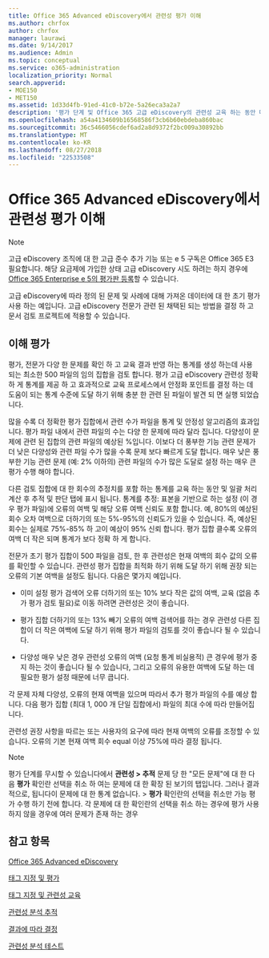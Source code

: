 ```yaml
---
title: Office 365 Advanced eDiscovery에서 관련성 평가 이해
ms.author: chrfox
author: chrfox
manager: laurawi
ms.date: 9/14/2017
ms.audience: Admin
ms.topic: conceptual
ms.service: o365-administration
localization_priority: Normal
search.appverid:
- MOE150
- MET150
ms.assetid: 1d33d4fb-91ed-41c0-b72e-5a26eca3a2a7
description: '평가 단계 및 Office 365 고급 eDiscovery의 관련성 교육 하는 동안 다양 한 문제를 결정할 때 해당 역할에 대 한 개요를 가져옵니다.  '
ms.openlocfilehash: a54a4134609b16568586f3cb6b60ebdeba860bac
ms.sourcegitcommit: 36c5466056cdef6ad2a8d9372f2bc009a30892bb
ms.translationtype: MT
ms.contentlocale: ko-KR
ms.lasthandoff: 08/27/2018
ms.locfileid: "22533508"
---
```

# <a name="understand-assessment-in-relevance-in-office-365-advanced-ediscovery"></a>Office 365 Advanced eDiscovery에서 관련성 평가 이해

> [!NOTE]
> 고급 eDiscovery 조직에 대 한 고급 준수 추가 기능 또는 e 5 구독은 Office 365 E3 필요합니다. 해당 요금제에 가입한 상태 고급 eDiscovery 시도 하려는 하지 경우에 [Office 365 Enterprise e 5의 평가판 등록](https://go.microsoft.com/fwlink/p/?LinkID=698279)할 수 있습니다. 
  
고급 eDiscovery에 따라 정의 된 문제 및 사례에 대해 가져온 데이터에 대 한 초기 평가 사용 하는 예입니다. 고급 eDiscovery 전문가 관련 된 채택된 되는 방법을 결정 하 고 문서 검토 프로젝트에 적용할 수 있습니다.
  
## <a name="understanding-assessment"></a>이해 평가

평가, 전문가 다양 한 문제를 확인 하 고 교육 결과 반영 하는 통계를 생성 하는데 사용 되는 최소한 500 파일의 임의 집합을 검토 합니다. 평가 고급 eDiscovery 관련성 정확 하 게 통계를 제공 하 고 효과적으로 교육 프로세스에서 안정화 포인트를 결정 하는 데 도움이 되는 통계 수준에 도달 하기 위해 충분 한 관련 된 파일이 발견 되 면 실행 되었습니다. 
  
많을 수록 더 정확한 평가 집합에서 관련 수가 파일을 통계 및 안정성 알고리즘의 효과입니다. 평가 파일 내에서 관련 파일의 수는 다양 한 문제에 따라 달라 집니다. 다양성이 문제에 관련 된 집합의 관련 파일의 예상된 %입니다. 이보다 더 풍부한 기능 관련 문제가 더 낮은 다양성와 관련 파일 수가 많을 수록 문제 보다 빠르게 도달 합니다. 매우 낮은 풍부한 기능 관련 문제 (예: 2% 이하의) 관련 파일의 수가 많은 도달로 설정 하는 매우 큰 평가 수행 해야 합니다.
  
다른 검토 집합에 대 한 회수의 추정치를 포함 하는 통계를 교육 하는 동안 및 일괄 처리 계산 후 추적 및 판단 탭에 표시 됩니다. 통계를 추정: 표본을 기반으로 하는 설정 (이 경우 평가 파일)에 오류의 여백 및 해당 오류 여백 신뢰도 포함 합니다. 예, 80%의 예상된 회수 오차 여백으로 더하기의 또는 5%-95%의 신뢰도가 있을 수 있습니다. 즉, 예상된 회수는 실제로 75%-85% 하 고이 예상이 95% 신뢰 합니다. 평가 집합 클수록 오류의 여백 더 작은 되며 통계가 보다 정확 하 게 합니다. 
  
전문가 초기 평가 집합이 500 파일을 검토, 한 후 관련성은 현재 여백의 회수 값의 오류를 확인할 수 있습니다. 관련성 평가 집합을 최적화 하기 위해 도달 하기 위해 권장 되는 오류의 기본 여백을 설정도 됩니다. 다음은 몇가지 예입니다.
  
- 이미 설정 평가 검색어 오류 더하기의 또는 10% 보다 작은 값의 여백, 교육 (없음 추가 평가 검토 필요)로 이동 하려면 관련성은 것이 좋습니다. 
    
- 평가 집합 더하기의 또는 13% 빼기 오류의 여백 검색어를 하는 경우 관련성 다른 집합이 더 작은 여백에 도달 하기 위해 평가 파일의 검토를 것이 좋습니다 될 수 있습니다. 
    
- 다양성 매우 낮은 경우 관련성 오류의 여백 (요청 통계 비실용적) 큰 경우에 평가 중지 하는 것이 좋습니다 될 수 있습니다, 그리고 오류의 유용한 여백에 도달 하는 데 필요한 평가 설정 때문에 너무 큽니다.
    
각 문제 자체 다양성, 오류의 현재 여백을 있으며 따라서 추가 평가 파일의 수를 예상 합니다. 다음 평가 집합 (최대 1, 000 개 단일 집합에서) 파일의 최대 수에 따라 만들어집니다.
  
관련성 권장 사항을 따르는 또는 사용자의 요구에 따라 현재 여백의 오류를 조정할 수 있습니다. 오류의 기본 현재 여백 회수 equal 이상 75%에 따라 결정 됩니다.
  
> [!NOTE]
> 평가 단계를 무시할 수 있습니다에서 **관련성 \> 추적** 문제 당 한 "모든 문제"에 대 한 다음 **평가** 확인란 선택을 취소 하 여는 문제에 대 한 확장 된 보기의 탭입니다. 그러나 결과적으로, 됩니다이 문제에 대 한 통계 없습니다. > **평가** 확인란의 선택을 취소만 가능 평가 수행 하기 전에 합니다. 각 문제에 대 한 확인란의 선택을 취소 하는 경우에 평가 사용 하지 않을 경우에 여러 문제가 존재 하는 경우 
  
## <a name="see-also"></a>참고 항목

[Office 365 Advanced eDiscovery](office-365-advanced-ediscovery.md)
  
[태그 지정 및 평가](tagging-and-assessment-in-advanced-ediscovery.md)
  
[태그 지정 및 관련성 교육](tagging-and-relevance-training-in-advanced-ediscovery.md)
  
[관련성 분석 추적](track-relevance-analysis-in-advanced-ediscovery.md)
  
[결과에 따라 결정](decision-based-on-the-results-in-advanced-ediscovery.md)
  
[관련성 분석 테스트](test-relevance-analysis-in-advanced-ediscovery.md)


